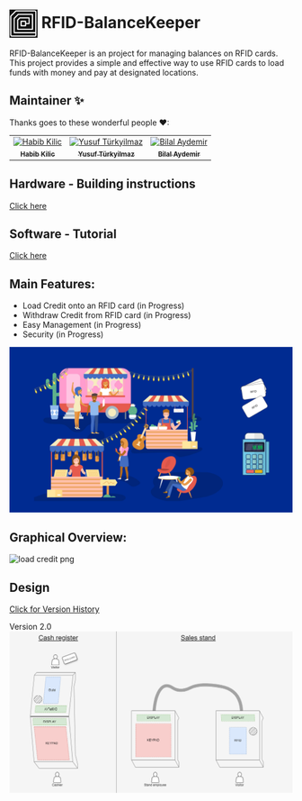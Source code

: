 # <img src="./Documentation/images/RFID-BalanceKeeper_Logo.jpg" width="50" style="vertical-align: middle;"> RFID-BalanceKeeper

RFID-BalanceKeeper is an project for managing balances on RFID cards. This project provides a simple and effective way to use RFID cards to load funds with money and pay at designated locations.

## Maintainer ✨

Thanks goes to these wonderful people ❤:

<!-- ALL-CONTRIBUTORS-LIST:START - Do not remove or modify this section -->
<!-- prettier-ignore-start -->
<!-- markdownlint-disable -->
<table>
  <tbody>
    <tr>
      <td align="center"><a href="https://github.com/CaTaNa52"><img src="https://avatars.githubusercontent.com/u/168981162?v=4?s=70" width="70px;" alt="Habib Kilic"/><br /><sub><b>Habib Kilic</b></sub></a><br /> </td>
      <td align="center"><a href="https://github.com/Yusuf-Tuerkyilmaz"><img src="https://avatars.githubusercontent.com/u/168989951?v=4?s=70" width="70px;" alt="Yusuf Türkyilmaz"/><br /><sub><b>Yusuf Türkyilmaz</b></sub></a><br /></td>
      <td align="center"><a href="https://github.com/bayd16"><img src="https://avatars.githubusercontent.com/u/169069965?v=4?s=70" width="70px;" alt="Bilal Aydemir"/><br /><sub><b>Bilal Aydemir</b></sub></a><br /></td>
    </tr>
  </tbody>
</table>
<!-- markdownlint-restore -->
<!-- prettier-ignore-end -->
<!-- ALL-CONTRIBUTORS-LIST:END -->

## Hardware - Building instructions
[Click here](https://github.com/CaTaNa52/RFID-BalanceKeeper/blob/main/Documentation/building%20instructions.md)

## Software - Tutorial
[Click here](https://github.com/CaTaNa52/RFID-BalanceKeeper/blob/main/Documentation/README.md#tutorial)


## Main Features:
* Load Credit onto an RFID card (in Progress)
* Withdraw Credit from RFID card (in Progress)
* Easy Management (in Progress)
* Security (in Progress)

![Usecase](./Documentation/images/RFID-BalanceKeeper_UseCase.jpg)

## Graphical Overview:
![load credit png](https://github.com/CaTaNa52/RFID-BalanceKeeper/assets/168981162/ecab0dd7-90e6-44eb-ab22-1c4ea890b1a9)

## Design

[Click for Version History](https://github.com/CaTaNa52/RFID-BalanceKeeper/tree/main/Documentation/images/Hardware_design_history)


Version 2.0 \
![RFID-BalanceKeeper_mockup_v2](./Documentation/images/Hardware_design_history/RFID-BalanceKeeper_mockup_v2.drawio.png)

